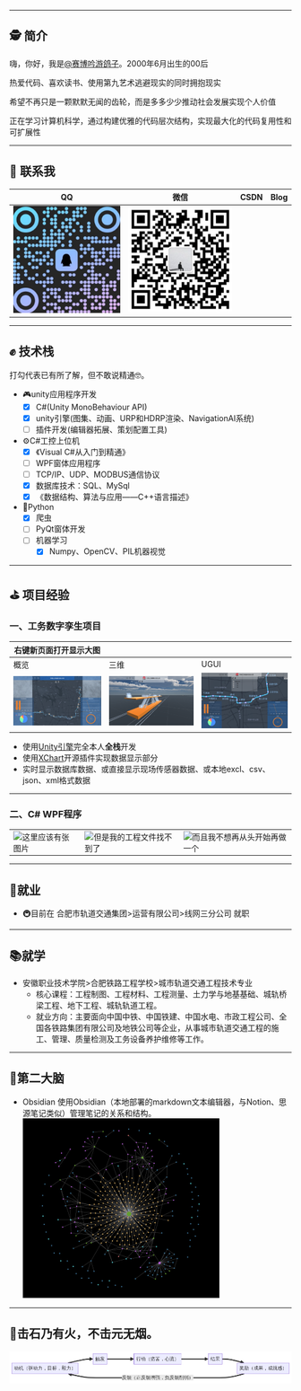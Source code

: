 <!--
### Hi there 👋

**NewZTX/NewZTX** is a ✨ _special_ ✨ repository because its `README.md` (this file) appears on your GitHub profile.

Here are some ideas to get you started:

- 🔭 I’m currently working on ...
- 🌱 I’m currently learning ...
- 👯 I’m looking to collaborate on ...
- 🤔 I’m looking for help with ...
- 💬 Ask me about ...
- 📫 How to reach me: ...
- 😄 Pronouns: ...
- ⚡ Fun fact: ...

## 算是做了个简历吧...
-->

---

## 🕵️‍ 简介

嗨，你好，我是[@赛博吟游鸽子](https://newztx.github.io/)。2000年6月出生的00后

热爱代码、喜欢读书、使用第九艺术逃避现实的同时拥抱现实

希望不再只是一颗默默无闻的齿轮，而是多多少少推动社会发展实现个人价值

正在学习计算机科学，通过构建优雅的代码层次结构，实现最大化的代码复用性和可扩展性

---

## 🔔 联系我

| QQ                                     | 微信                                           | CSDN | Blog |
| -------------------------------------- | ---------------------------------------------- | ---- | ---- |
| ![QQ-QRCode](image/README/QQ-QRCode.png) | ![WeChat-QRCode](image/README/WeChat-QRCode.png) |      |      |

---

## ✊ 技术栈

打勾代表已有所了解，但不敢说精通🤓。

- 🎮unity应用程序开发
  - [X] C#(Unity MonoBehaviour API)
  - [X] unity引擎(图集、动画、URP和HDRP渲染、NavigationAI系统)
  - [ ] 插件开发(编辑器拓展、策划配置工具)
- ⚙C#工控上位机
  - [X] 《Visual C#从入门到精通》
  - [ ] WPF窗体应用程序
  - [ ] TCP/IP、UDP、MODBUS通信协议
  - [X] 数据库技术：SQL、MySql
  - [X] 《数据结构、算法与应用——C++语言描述》
- 🐍Python
  - [X] 爬虫
  - [ ] PyQt窗体开发
  - [ ] 机器学习
    - [X] Numpy、OpenCV、PIL机器视觉

---

## ⛳ 项目经验

### 一、工务数字孪生项目

| 右键新页面打开显示大图                 |                                                |                                                |
| -------------------------------------- | ---------------------------------------------- | ---------------------------------------------- |
| 概览                                   | 三维                                           | UGUI                                           |
| ![bigscreen](image/README/bigscreen.png) | ![1707902493877](image/README/1707902493877.png) | ![1707902538975](image/README/1707902538975.png) |

- 使用[Unity引擎](https://unity.com/)完全本人**全栈**开发
- 使用[XChart](https://xcharts-team.github.io/)开源插件实现数据显示部分
- 实时显示数据库数据、或直接显示现场传感器数据、或本地excl、csv、json、xml格式数据

---

### 二、C# WPF程序

|                     |                             |                                 |
| ------------------- | --------------------------- | ------------------------------- |
| ![这里应该有张图片]() | ![但是我的工程文件找不到了]() | ![而且我不想再从头开始再做一个]() |

---

## 🏢就业

- 🚇目前在 合肥市轨道交通集团>运营有限公司>线网三分公司 就职

---

## 📚就学

- 安徽职业技术学院>合肥铁路工程学校>城市轨道交通工程技术专业
  - 核心课程：工程制图、工程材料、工程测量、土力学与地基基础、城轨桥梁工程、地下工程、城轨轨道工程。
  - 就业方向：主要面向中国中铁、中国铁建、中国水电、市政工程公司、全国各铁路集团有限公司及地铁公司等企业，从事城市轨道交通工程的施工、管理、质量检测及工务设备养护维修等工作。

---

## 🧠第二大脑

- Obsidian
  使用Obsidian（本地部署的markdown文本编辑器，与Notion、思源笔记类似）管理笔记的关系和结构。![1707900355809](image/README/1707900355809.png)

---

## 🎯击石乃有火，不击元无烟。

![结果驱动](image/README/结果驱动.png)
